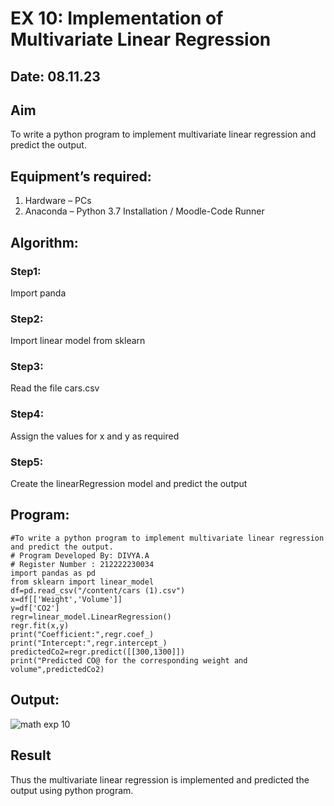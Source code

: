 # EX 10: Implementation of Multivariate Linear Regression
## Date: 08.11.23
## Aim
To write a python program to implement multivariate linear regression and predict the output.
## Equipment’s required:
1.	Hardware – PCs
2.	Anaconda – Python 3.7 Installation / Moodle-Code Runner
## Algorithm:
### Step1:

Import panda

### Step2:

Import linear model from sklearn

### Step3:

Read the file cars.csv

### Step4:

Assign the values for x and y as required

### Step5:

Create the linearRegression model and predict the output

## Program:
```
#To write a python program to implement multivariate linear regression and predict the output.
# Program Developed By: DIVYA.A
# Register Number : 212222230034
import pandas as pd
from sklearn import linear_model
df=pd.read_csv("/content/cars (1).csv")
x=df[['Weight','Volume']]
y=df['CO2']
regr=linear_model.LinearRegression()
regr.fit(x,y)
print("Coefficient:",regr.coef_)
print("Intercept:",regr.intercept_)
predictedCo2=regr.predict([[300,1300]])
print("Predicted CO@ for the corresponding weight and volume",predictedCo2)
```
## Output:

![math exp 10](https://github.com/Divya110205/Multivariate-Linear-Regression/assets/119404855/6f2cd7f3-24e7-4c50-82fd-f1206a97a465)

## Result
Thus the multivariate linear regression is implemented and predicted the output using python program.
